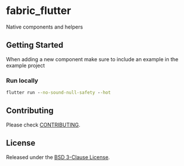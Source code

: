 # fabric_flutter

Native components and helpers

## Getting Started

When adding a new component make sure to include an example in the example project

### Run locally
```cmd
flutter run --no-sound-null-safety --hot
```

## Contributing

Please check [CONTRIBUTING](CONTRIBUTING.md).

## License

Released under the [BSD 3-Clause License](LICENSE.md).